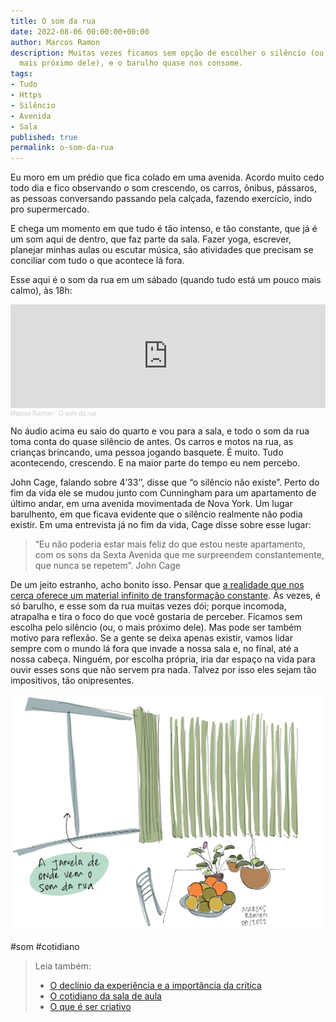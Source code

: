 ```yaml
---
title: O som da rua
date: 2022-08-06 00:00:00+00:00
author: Marcos Ramon
description: Muitas vezes ficamos sem opção de escolher o silêncio (ou o que seria
  mais próximo dele), e o barulho quase nos consome.
tags:
- Tudo
- Https
- Silêncio
- Avenida
- Sala
published: true
permalink: o-som-da-rua
---
```

Eu moro em um prédio que fica colado em uma avenida. Acordo muito cedo todo dia e fico observando o som crescendo, os carros, ônibus, pássaros, as pessoas conversando passando pela calçada, fazendo exercício, indo pro supermercado. 

E chega um momento em que tudo é tão intenso, e tão constante, que já é um som aqui de dentro, que faz parte da sala. Fazer yoga, escrever, planejar minhas aulas ou escutar música, são atividades que precisam se conciliar com tudo o que acontece lá fora.

Esse aqui é o som da rua em um sábado (quando tudo está um pouco mais calmo), às 18h:

<iframe width="100%" height="166" scrolling="no" frameborder="no" allow="autoplay" src="https://w.soundcloud.com/player/?url=https%3A//api.soundcloud.com/tracks/1319257954&color=%23ff5500&auto_play=false&hide_related=false&show_comments=true&show_user=true&show_reposts=false&show_teaser=true"></iframe><div style="font-size: 10px; color: #cccccc;line-break: anywhere;word-break: normal;overflow: hidden;white-space: nowrap;text-overflow: ellipsis; font-family: Interstate,Lucida Grande,Lucida Sans Unicode,Lucida Sans,Garuda,Verdana,Tahoma,sans-serif;font-weight: 100;"><a href="https://soundcloud.com/marcosramon" title="Marcos Ramon" target="_blank" style="color: #cccccc; text-decoration: none;">Marcos Ramon</a> · <a href="https://soundcloud.com/marcosramon/o-som-da-rua" title="O som da rua" target="_blank" style="color: #cccccc; text-decoration: none;">O som da rua</a></div>

No áudio acima eu saio do quarto e vou para a sala, e todo o som da rua toma conta do quase silêncio de antes. Os carros e motos na rua, as crianças brincando, uma pessoa jogando basquete. É muito. Tudo acontecendo, crescendo. E na maior parte do tempo eu nem percebo. 

John Cage, falando sobre 4’33’’, disse que “o silêncio não existe”. Perto do fim da vida ele se mudou junto com Cunningham para um apartamento de último andar, em uma avenida movimentada de Nova York. Um lugar barulhento, em que ficava evidente que o silêncio realmente não podia existir. Em uma entrevista já no fim da vida, Cage disse sobre esse lugar:

> “Eu não poderia estar mais feliz do que estou neste apartamento, com os sons da Sexta Avenida que me surpreendem constantemente, que nunca se repetem”. John Cage

De um jeito estranho, acho bonito isso. Pensar que [a realidade que nos cerca oferece um material infinito de transformação constante](https://marcosramon.net/gostar-de-arte-contemporanea). Às vezes, é só barulho, e esse som da rua muitas vezes dói; porque incomoda, atrapalha e tira o foco do que você gostaria de perceber. Ficamos sem escolha pelo silêncio (ou, o mais próximo dele). Mas pode ser também motivo para reflexão. Se a gente se deixa apenas existir, vamos lidar sempre com o mundo lá fora que invade a nossa sala e, no final, até a nossa cabeça. Ninguém, por escolha própria, iria dar espaço na vida para ouvir esses sons que não servem pra nada. Talvez por isso eles sejam tão impositivos, tão onipresentes.

<img src="/assets/img/somdarua.png">

#som #cotidiano

> Leia também:
> - <a href="/o-declinio-da-experiencia-e-a-importancia-da-critica">O declínio da experiência e a importância da crítica</a>
> - <a href="/o-cotidiano-da-sala-de-aula">O cotidiano da sala de aula</a>
> - <a href="/o-que-e-ser-criativo">O que é ser criativo</a>
